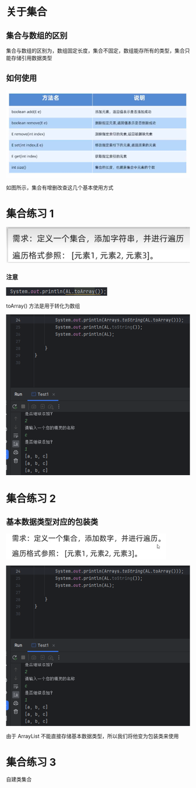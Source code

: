# 关于集合

## 集合与数组的区别

集合与数组的区别为，数组固定长度，集合不固定，数组能存所有的类型，集合只能存储引用数据类型

## 如何使用

![img.png](img.png)

如图所示，集合有增删改查这几个基本使用方式

# 集合练习 1

![img_1.png](img_1.png)

### 注意

![img_2.png](img_2.png)

toArray() 方法是用于转化为数组

![img_3.png](img_3.png)

# 集合练习 2

## 基本数据类型对应的包装类

![img_5.png](img_5.png)

![img_4.png](img_4.png)

由于 ArrayList 不能直接存储基本数据类型，所以我们将他变为包装类来使用

# 集合练习  3

自建类集合
